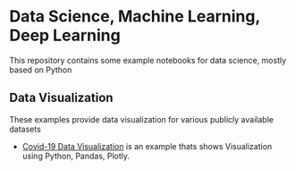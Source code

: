 # Data Science, Machine Learning, Deep Learning
This repository contains some example notebooks for data science, mostly based on Python

## Data Visualization
These examples provide data visualization for various publicly available datasets
- [Covid-19 Data Visualization](dataviz/covid-19.ipynb) is an example thats shows Visualization using Python, Pandas, Plotly.





